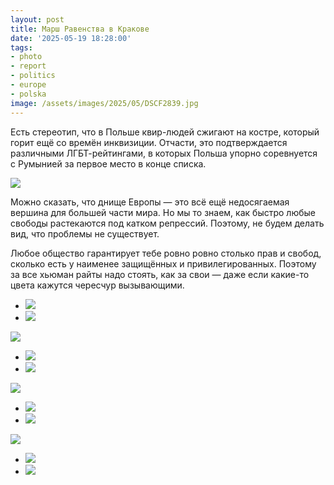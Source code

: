 ```yaml
---
layout: post
title: Марш Равенства в Кракове
date: '2025-05-19 18:28:00'
tags:
- photo
- report
- politics
- europe
- polska
image: /assets/images/2025/05/DSCF2839.jpg
---
```


Есть стереотип, что в Польше квир-людей сжигают на костре, который горит ещё со времён инквизиции. Отчасти, это подтверждается различными ЛГБТ-рейтингами, в которых Польша упорно соревнуется с Румынией за первое место в конце списка.

![](/assets/images/2025/05/DSCF2839.jpg)

Можно сказать, что днище Европы — это всё ещё недосягаемая вершина для большей части мира. Но мы то знаем, как быстро любые свободы растекаются под катком репрессий. Поэтому, не будем делать вид, что проблемы не существует.

Любое общество гарантирует тебе ровно ровно столько прав и свобод, сколько есть у наименее защищённых и привилегированных. Поэтому за все хьюман райты надо стоять, как за свои — даже если какие-то цвета кажутся чересчур вызывающими.

- ![](/assets/images/2025/05/DSCF2822.jpg)
- ![](/assets/images/2025/05/DSCF2872.jpg)

![](/assets/images/2025/05/DSCF2889.jpg)
- ![](/assets/images/2025/05/DSCF2853.jpg)
- ![](/assets/images/2025/05/DSCF2858.jpg)

![](/assets/images/2025/05/DSCF2849.jpg)
- ![](/assets/images/2025/05/DSCF2866.jpg)
- ![](/assets/images/2025/05/DSCF2891.jpg)

![](/assets/images/2025/05/DSCF2834.jpg)
- ![](/assets/images/2025/05/DSCF2903.jpg)
- ![](/assets/images/2025/05/DSCF2923.jpg)